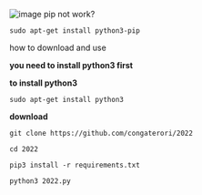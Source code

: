 ![image](https://user-images.githubusercontent.com/46470547/147867415-7ac9de72-8b4f-469f-b8fe-2c754d07e89a.png)
pip not work?

``sudo apt-get install python3-pip``

how to download and use

**you need to install python3 first**

**to install python3**

``sudo apt-get install python3``

**download**

``git clone https://github.com/congaterori/2022``

``cd 2022``

``pip3 install -r requirements.txt``

``python3 2022.py``
